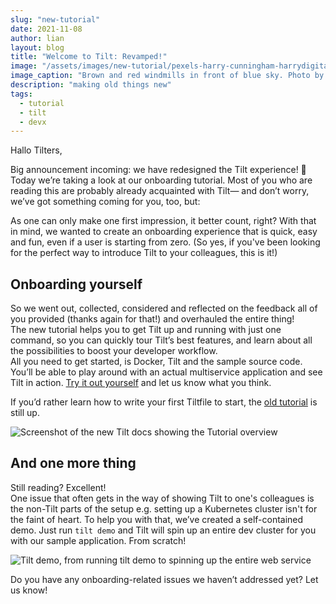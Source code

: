 ```yaml
---
slug: "new-tutorial"
date: 2021-11-08
author: lian
layout: blog
title: "Welcome to Tilt: Revamped!"
image: "/assets/images/new-tutorial/pexels-harry-cunningham-harrydigital-3405489.jpg"
image_caption: "Brown and red windmills in front of blue sky. Photo by Harry Cunningham @harry.digital from <a href='https://www.pexels.com/photo/brown-and-red-wind-mill-3405489/'>Pexels</a>"
description: "making old things new"
tags:
  - tutorial
  - tilt
  - devx
---
```

Hallo Tilters,

Big announcement incoming: we have redesigned the Tilt experience! 🥳  
Today we’re taking a look at our onboarding tutorial. Most of you who are reading this are probably already acquainted with Tilt— and don’t worry, we’ve got something coming for you, too, but:

As one can only make one first impression, it better count, right? With that in mind, we wanted to create an onboarding experience that is quick, easy and fun, even if a user is starting from zero. (So yes, if you've been looking for the perfect way to introduce Tilt to your colleagues, this is it!)

## Onboarding yourself

So we went out, collected, considered and reflected on the feedback all of you provided (thanks again for that!) and overhauled the entire thing!  
The new tutorial helps you to get Tilt up and running with just one command, so you can quickly tour Tilt’s best features, and learn about all the possibilities to boost your developer workflow.  
All you need to get started, is Docker, Tilt and the sample source code. You’ll be able to play around with an actual multiservice application and see Tilt in action. [Try it out yourself](https://docs.tilt.dev/tutorial/index.html) and let us know what you think.

If you’d rather learn how to write your first Tiltfile to start, the [old tutorial](https://docs.tilt.dev/tiltfile_authoring.html) is still up.

![Screenshot of the new Tilt docs showing the Tutorial overview](/assets/images/new-tutorial/docs-tutorial.png)

## And one more thing

Still reading? Excellent!  
One issue that often gets in the way of showing Tilt to one's colleagues is the non-Tilt parts of the setup e.g. setting up a Kubernetes cluster isn't for the faint of heart.
To help you with that, we’ve created a self-contained demo. Just run `tilt demo` and Tilt will spin up an entire dev cluster for you with our sample application. From scratch!

![Tilt demo, from running tilt demo to spinning up the entire web service](/assets/images/new-tutorial/tilt-demo.gif)


Do you have any onboarding-related issues we haven’t addressed yet? Let us know!
